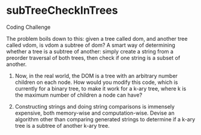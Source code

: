 # subTreeCheckInTrees

Coding Challenge

The problem boils down to this: given a tree called dom, and another tree called vdom, is vdom a subtree of dom?
A smart way of determining whether a tree is a subtree of another: simply create a string from a preorder traversal of both trees, then check if one string is a subset of another. 

1. Now, in the real world, the DOM is a tree with an arbitrary number children on each node. How would you modify this code, which is currently for a binary tree, to make it work for a k-ary tree, where k is the maximum number of children a node can have?

2. Constructing strings and doing string comparisons is immensely expensive, both memory-wise and computation-wise. Devise an algorithm other than comparing generated strings to determine if a k-ary tree is a subtree of another k-ary tree.
